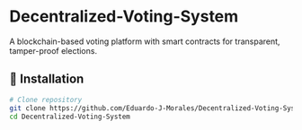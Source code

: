 # Decentralized-Voting-System
A blockchain-based voting platform with smart contracts for transparent, tamper-proof elections.

## 🚀 Installation
```bash
# Clone repository
git clone https://github.com/Eduardo-J-Morales/Decentralized-Voting-System.git
cd Decentralized-Voting-System
```
